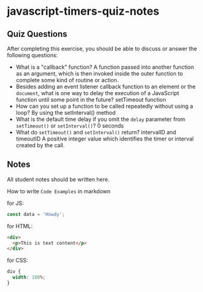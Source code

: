 # javascript-timers-quiz-notes

## Quiz Questions

After completing this exercise, you should be able to discuss or answer the following questions:

- What is a "callback" function?
  A function passed into another function as an argument, which is then invoked inside the outer function to complete some kind of routine or action.
- Besides adding an event listener callback function to an element or the `document`, what is one way to delay the execution of a JavaScript function until some point in the future?
  setTimeout function
- How can you set up a function to be called repeatedly without using a loop?
  By using the setInterval() method
- What is the default time delay if you omit the `delay` parameter from `setTimeout()` or `setInterval()`?
  0 seconds
- What do `setTimeout()` and `setInterval()` return?
  intervalID and timeoutID
  A positive integer value which identifies the timer or interval created by the call.

## Notes

All student notes should be written here.

How to write `Code Examples` in markdown

for JS:

```javascript
const data = 'Howdy';
```

for HTML:

```html
<div>
  <p>This is text content</p>
</div>
```

for CSS:

```css
div {
  width: 100%;
}
```
